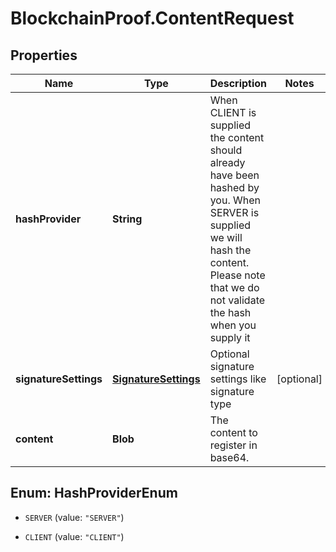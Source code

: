 # BlockchainProof.ContentRequest

## Properties
Name | Type | Description | Notes
------------ | ------------- | ------------- | -------------
**hashProvider** | **String** | When CLIENT is supplied the content should already have been hashed by you. When SERVER is supplied we will hash the content. Please note that we do not validate the hash when you supply it | 
**signatureSettings** | [**SignatureSettings**](SignatureSettings.md) | Optional signature settings like signature type | [optional] 
**content** | **Blob** | The content to register in base64. | 


<a name="HashProviderEnum"></a>
## Enum: HashProviderEnum


* `SERVER` (value: `"SERVER"`)

* `CLIENT` (value: `"CLIENT"`)




